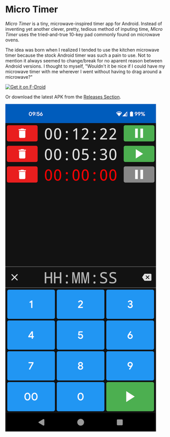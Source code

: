 # Micro Timer

*Micro Timer* is a tiny, microwave-inspired timer app for Android. Instead of inventing yet another clever, pretty, tedious method of inputing time, *Micro Timer* uses the tried-and-true 10-key pad commonly found on microwave ovens.

The idea was born when I realized I tended to use the kitchen microwave timer because the stock Android timer was such a pain to use. Not to mention it always seemed to change/break for no aparent reason between Android versions. I thought to myself, "Wouldn't it be nice if I could have my microwave timer with me wherever I went without having to drag around a microwave?"

[<img src="https://fdroid.gitlab.io/artwork/badge/get-it-on.png"
     alt="Get it on F-Droid"
     height="80">](https://f-droid.org/packages/dubrowgn.microtimer/)

Or download the latest APK from the [Releases Section](https://github.com/dubrowgn/micro-timer/releases/latest).

![main](readme/main.png)
